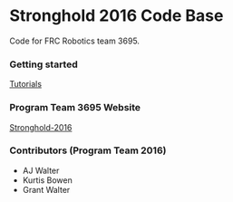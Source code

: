 # Stronghold 2016 Code Base
Code for FRC Robotics team 3695.

### Getting started
[Tutorials](/tutorial/)

### Program Team 3695 Website
[Stronghold-2016](http://redinquisitive.github.io/Stronghold-2016/)

### Contributors (Program Team 2016)
- AJ Walter
- Kurtis Bowen
- Grant Walter
